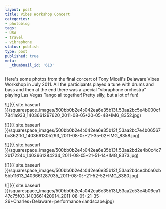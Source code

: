 ```yaml
---
layout: post
title: Vibes Workshop Concert
categories:
- photoblog
tags:
- USA
- travel
- vibraphone
status: publish
type: post
published: true
meta:
  _thumbnail_id: '613'
---
```


Here's some photos from the final concert of Tony Miceli's Delaware Vibes Workshop in July 2011. All the participants played a tune with drums and bass and then at the end there was a special "vibraphone orchestra" playing Las Vegas Tango all together! Pretty silly, but a lot of fun!

![]({{ site.baseurl }}/squarespace_images/500bb0b2e4b042ea6e35b13f_53aa2bc5e4b000cf7841a933_1403661297620_2011-08-05+20-05-48+IMG_8352.jpg)
  

  
   
![]({{ site.baseurl }}/squarespace_images/500bb0b2e4b042ea6e35b13f_53aa2bc7e4b06567bc862f51_1403661305293_2011-08-05+21-35-02+IMG_8358.jpg)
  

  
   
![]({{ site.baseurl }}/squarespace_images/500bb0b2e4b042ea6e35b13f_53aa2bd2e4b0c4c72b17224c_1403661284234_2011-08-05+21-51-14+IMG_8373.jpg)
  

  
   
![]({{ site.baseurl }}/squarespace_images/500bb0b2e4b042ea6e35b13f_53aa2bdce4b0a0cb5bb11613_1403661287035_2011-08-05+21-52-52+IMG_8380.jpg)
  

  
   
![]({{ site.baseurl }}/squarespace_images/500bb0b2e4b042ea6e35b13f_53aa2c53e4b06ea147c75f03_1403661420914_2011-08-05+21-35-26+Charles+Delaware+performance+landscape.jpg)
